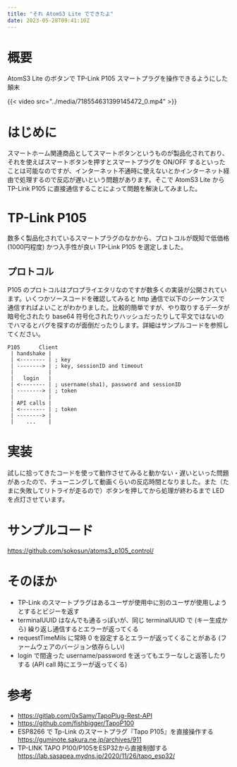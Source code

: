 ```yaml
---
title: "それ AtomS3 Lite でできたよ"
date: 2023-05-28T09:41:10Z
---
```


# 概要

AtomS3 Lite のボタンで TP-Link P105 スマートプラグを操作できるようにした顛末

{{< video src="../media/718554631399145472_0.mp4" >}}

# はじめに

スマートホーム関連商品としてスマートボタンというものが製品化されており、それを使えばスマートボタンを押すとスマートプラグを ON/OFF するといったことは可能なのですが、インターネット不通時に使えないとかインターネット経由で処理するので反応が遅いという問題があります。そこで AtomS3 Lite から TP-Link P105 に直接通信することによって問題を解決してみました。

# TP-Link P105

数多く製品化されているスマートプラグのなかから、プロトコルが既知で低価格 (1000円程度) かつ入手性が良い TP-Link P105 を選定しました。

## プロトコル

P105 のプロトコルはプロプライエタリなのですが数多くの実装が公開されています。いくつかソースコードを確認してみると http 通信で以下のシーケンスで通信すればよいことがわかりました。比較的簡単ですが、やり取りするデータが暗号化されたり base64 符号化されたりハッシュだったりして平文ではないのでハマるとバグを探すのが面倒だったりします。詳細はサンプルコードを参照してください。

```
P105      Client
 | handshake |
 | <-------- | ; key
 | --------> | ; key, sessionID and timeout
 |           |
 |   login   |
 | <-------- | ; username(sha1), password and sessionID
 | --------> | ; token
 |           |
 | API calls |
 | <-------- | ; token
 | --------> |
 |    ...    |
```

# 実装

試しに拾ってきたコードを使って動作させてみると動かない・遅いといった問題があったので、チューニングして動画くらいの反応時間となりました。また（たまに失敗してリトライが走るので）ボタンを押してから処理が終わるまで LED を点灯させています。

# サンプルコード

<https://github.com/sokosun/atoms3_p105_control/>

# そのほか

* TP-Link のスマートプラグはあるユーザが使用中に別のユーザが使用しようとするとビジーを返す
* terminalUUID はなんでも通るっぽいが、同じ terminalUUID で (キー生成から) 繰り返し通信するとエラーが返ってくる
* requestTimeMils に常時 0 を設定するとエラーが返ってくることがある (ファームウェアのバージョン依存らしい)
* login で間違った username/password を送ってもエラーなしと返答したりする (API call 時にエラーが返ってくる)

# 参考

* <https://gitlab.com/0xSamy/TapoPlug-Rest-API>
* <https://github.com/fishbigger/TapoP100>
* ESP8266 で Tp-Link のスマートプラグ『Tapo P105』を直接操作する <https://guminote.sakura.ne.jp/archives/911>
* TP-LINK TAPO P100/P105をESP32から直接制御する <https://lab.sasapea.mydns.jp/2020/11/26/tapo_esp32/>
